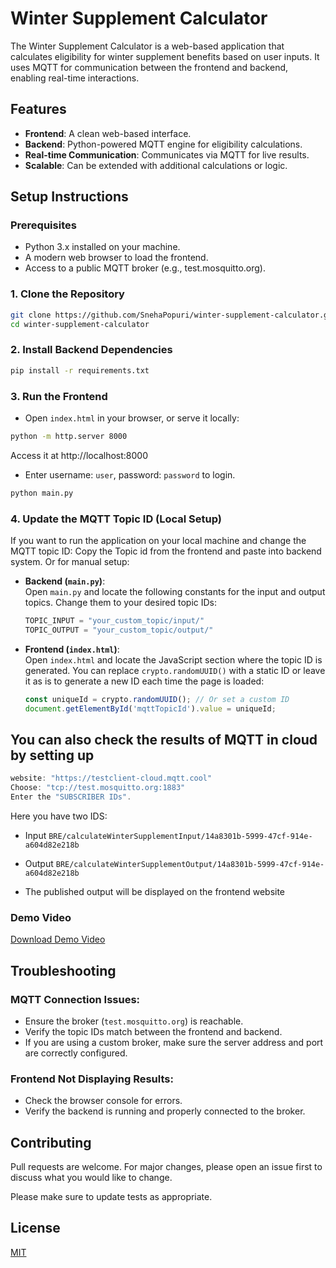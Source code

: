 # Winter Supplement Calculator

The Winter Supplement Calculator is a web-based application that calculates eligibility for winter supplement benefits based on user inputs. It uses MQTT for communication between the frontend and backend, enabling real-time interactions.

## Features

- **Frontend**: A clean web-based interface.
- **Backend**: Python-powered MQTT engine for eligibility calculations.
- **Real-time Communication**: Communicates via MQTT for live results.
- **Scalable**: Can be extended with additional calculations or logic.

## Setup Instructions
### Prerequisites

- Python 3.x installed on your machine.
- A modern web browser to load the frontend.
- Access to a public MQTT broker (e.g., test.mosquitto.org).

### 1. Clone the Repository
```bash
git clone https://github.com/SnehaPopuri/winter-supplement-calculator.git
cd winter-supplement-calculator
```
### 2. Install Backend Dependencies

```bash
pip install -r requirements.txt
```
### 3. Run the Frontend
- Open `index.html` in your browser, or serve it locally:
```bash
python -m http.server 8000
```
Access it at http://localhost:8000
- Enter username: `user`, password: `password` to login.
```bash
python main.py
```
### 4. Update the MQTT Topic ID (Local Setup)

If you want to run the application on your local machine and change the MQTT topic ID:
Copy the Topic id from the frontend and paste into backend system. Or for manual setup:

- **Backend (`main.py`)**:  
  Open `main.py` and locate the following constants for the input and output topics. Change them to your desired topic IDs:
  ```python
  TOPIC_INPUT = "your_custom_topic/input/"
  TOPIC_OUTPUT = "your_custom_topic/output/"
  ```
- **Frontend (`index.html`)**:  
  Open `index.html` and locate the JavaScript section where the topic ID is generated. You can replace `crypto.randomUUID()` with a static ID or leave it as is to generate a new ID each time the page is loaded:
  ```javascript
  const uniqueId = crypto.randomUUID(); // Or set a custom ID
  document.getElementById('mqttTopicId').value = uniqueId;
  ```
## You can also check the results of MQTT in cloud by setting up 
   ```javascript
   website: "https://testclient-cloud.mqtt.cool"
   Choose: "tcp://test.mosquitto.org:1883"
   Enter the "SUBSCRIBER IDs".
   ```
  Here you have two IDS: 
  - Input ``BRE/calculateWinterSupplementInput/14a8301b-5999-47cf-914e-a604d82e218b``
  - Output ``BRE/calculateWinterSupplementOutput/14a8301b-5999-47cf-914e-a604d82e218b``

  - The published output will be displayed on the frontend website


### Demo Video
[Download Demo Video](./demo.mp4)

## Troubleshooting

### MQTT Connection Issues:
- Ensure the broker (`test.mosquitto.org`) is reachable.
- Verify the topic IDs match between the frontend and backend.
- If you are using a custom broker, make sure the server address and port are correctly configured.

### Frontend Not Displaying Results:
- Check the browser console for errors.
- Verify the backend is running and properly connected to the broker.



## Contributing

Pull requests are welcome. For major changes, please open an issue first
to discuss what you would like to change.

Please make sure to update tests as appropriate.

## License

[MIT](https://choosealicense.com/licenses/mit/)
